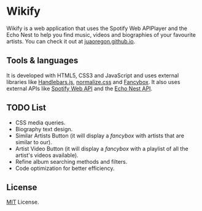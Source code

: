 # Wikify
Wikify is a web application that uses the Spotify Web APIPlayer and the Echo Nest to help you find music, videos and biographies of your favourite artists. You can check it out at [juaoregon.github.io](http://juaoregon.github.io/).

## Tools & languages
It is developed with HTML5, CSS3 and JavaScript and uses external libraries like [Handlebars.js](http://handlebarsjs.com/), [normalize.css](http://necolas.github.io/normalize.css/) and [Fancybox](http://fancybox.net/home). It also uses external APIs like [Spotify Web API](https://developer.spotify.com/web-api/) and the [Echo Nest API](http://developer.echonest.com/docs/v4).

## TODO List
* CSS media queries.
* Biography text design.
* Similar Artists Button (it will display a _fancybox_ with artists that are similar to our).
* Artist Video Button (it will display a _fancybox_ with a playlist of all the artist's videos available).
* Refine album searching methods and filters.
* Code optimization for better efficiency.

## License
[MIT](http://opensource.org/licenses/mit-license.php) License.
